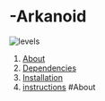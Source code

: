 # -Arkanoid
![levels](https://user-images.githubusercontent.com/92430368/182669623-f9cafd7d-552d-4ce7-bbdd-8a4f9c0119f9.png)
1. <a href="#About">About</a>
2. <a href="#bar">Dependencies</a>
3. <a href="#bar">Installation</a>
4. <a href="#bar">instructions</a>
#About

